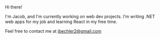 Hi there!

I'm Jacob, and I'm currently working on web dev projects. I'm writing .NET web apps for my job and learning React in my free time. 

Feel free to contact me at jbechler2@gmail.com


